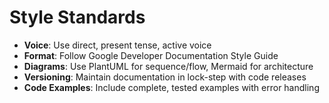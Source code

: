 # Style Standards

- **Voice**: Use direct, present tense, active voice
- **Format**: Follow Google Developer Documentation Style Guide
- **Diagrams**: Use PlantUML for sequence/flow, Mermaid for architecture
- **Versioning**: Maintain documentation in lock-step with code releases
- **Code Examples**: Include complete, tested examples with error handling